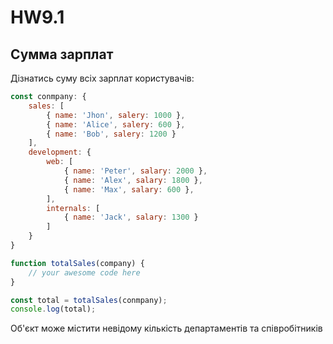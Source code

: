 # HW9.1

## Сумма зарплат

Дізнатись суму всіх зарплат користувачів:

```js
const conmpany: {
    sales: [
        { name: 'Jhon', salery: 1000 }, 
        { name: 'Alice', salery: 600 },
        { name: 'Bob', salery: 1200 }
    ],
    development: {
        web: [
            { name: 'Peter', salary: 2000 },
            { name: 'Alex', salary: 1800 },
            { name: 'Max', salary: 600 },
        ],
        internals: [ 
            { name: 'Jack', salary: 1300 } 
        ]
    }
}

function totalSales(company) {
    // your awesome code here
}

const total = totalSales(conmpany);
console.log(total);
```

Об'єкт може містити невідому кількість департаментів та співробітників